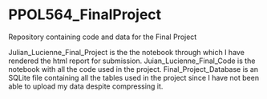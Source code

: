 # PPOL564_FinalProject
Repository containing code and data for the Final Project

Julian_Lucienne_Final_Project is the the notebook through which I have rendered the html report for submission. 
Juian_Lucienne_Final_Code is the notebook with all the code used in the project. 
Final_Project_Database is an SQLite file containing all the tables used in the project since I have not been able to upload my data despite compressing it. 
